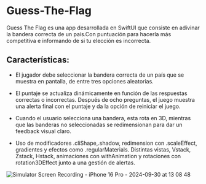 # Guess-The-Flag
Guess The Flag es una app desarrollada en SwiftUI que consiste en adivinar la bandera correcta de un país.Con puntuación para hacerla más competitiva e informando de si tu elección es incorrecta. 

## Características:
- El jugador debe seleccionar la bandera correcta de un país que se muestra en pantalla, de entre tres opciones aleatorias.

- El puntaje se actualiza dinámicamente en función de las respuestas correctas o incorrectas. Después de ocho preguntas, el juego muestra una alerta final con el puntaje y da la opción de reiniciar el juego.

- Cuando el usuario selecciona una bandera, esta rota en 3D, mientras que las banderas no seleccionadas se redimensionan para dar un feedback visual claro.

- Uso de modificadores .cliShape,.shadow, redimension con .scaleEffect, gradientes y efectos como .regularMaterials. Distintas vistas, Vstack, Zstack, Hstack, animaciones con withAnimation y rotaciones con rotation3DEffect junto a una gestión de alertas.


![Simulator Screen Recording - iPhone 16 Pro - 2024-09-30 at 13 08 48](https://github.com/user-attachments/assets/98d3f6f6-f90e-4fc7-932e-65b32a100ed5)

